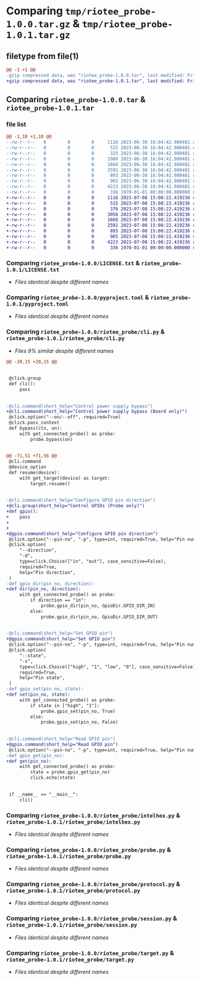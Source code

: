 # Comparing `tmp/riotee_probe-1.0.0.tar.gz` & `tmp/riotee_probe-1.0.1.tar.gz`

## filetype from file(1)

```diff
@@ -1 +1 @@
-gzip compressed data, was "riotee_probe-1.0.0.tar", last modified: Fri Jan  1 00:00:00 2016, max compression
+gzip compressed data, was "riotee_probe-1.0.1.tar", last modified: Fri Jan  1 00:00:00 2016, max compression
```

## Comparing `riotee_probe-1.0.0.tar` & `riotee_probe-1.0.1.tar`

### file list

```diff
@@ -1,10 +1,10 @@
--rw-r--r--   0        0        0     1116 2023-06-30 16:04:42.980481 riotee_probe-1.0.0/LICENSE.txt
--rw-r--r--   0        0        0      515 2023-06-30 16:04:42.980481 riotee_probe-1.0.0/pyproject.toml
--rw-r--r--   0        0        0      325 2023-06-30 16:04:42.980481 riotee_probe-1.0.0/riotee_probe/__init__.py
--rw-r--r--   0        0        0     2980 2023-06-30 16:04:42.980481 riotee_probe-1.0.0/riotee_probe/cli.py
--rw-r--r--   0        0        0     1668 2023-06-30 16:04:42.980481 riotee_probe-1.0.0/riotee_probe/intelhex.py
--rw-r--r--   0        0        0     2591 2023-06-30 16:04:42.980481 riotee_probe-1.0.0/riotee_probe/probe.py
--rw-r--r--   0        0        0      893 2023-06-30 16:04:42.980481 riotee_probe-1.0.0/riotee_probe/protocol.py
--rw-r--r--   0        0        0      965 2023-06-30 16:04:42.980481 riotee_probe-1.0.0/riotee_probe/session.py
--rw-r--r--   0        0        0     4223 2023-06-30 16:04:42.980481 riotee_probe-1.0.0/riotee_probe/target.py
--rw-r--r--   0        0        0      336 1970-01-01 00:00:00.000000 riotee_probe-1.0.0/PKG-INFO
+-rw-r--r--   0        0        0     1116 2023-07-08 15:08:22.419236 riotee_probe-1.0.1/LICENSE.txt
+-rw-r--r--   0        0        0      515 2023-07-08 15:08:22.419236 riotee_probe-1.0.1/pyproject.toml
+-rw-r--r--   0        0        0      376 2023-07-08 15:08:22.419236 riotee_probe-1.0.1/riotee_probe/__init__.py
+-rw-r--r--   0        0        0     3056 2023-07-08 15:08:22.419236 riotee_probe-1.0.1/riotee_probe/cli.py
+-rw-r--r--   0        0        0     1668 2023-07-08 15:08:22.419236 riotee_probe-1.0.1/riotee_probe/intelhex.py
+-rw-r--r--   0        0        0     2591 2023-07-08 15:08:22.419236 riotee_probe-1.0.1/riotee_probe/probe.py
+-rw-r--r--   0        0        0      893 2023-07-08 15:08:22.419236 riotee_probe-1.0.1/riotee_probe/protocol.py
+-rw-r--r--   0        0        0      965 2023-07-08 15:08:22.419236 riotee_probe-1.0.1/riotee_probe/session.py
+-rw-r--r--   0        0        0     4223 2023-07-08 15:08:22.419236 riotee_probe-1.0.1/riotee_probe/target.py
+-rw-r--r--   0        0        0      336 1970-01-01 00:00:00.000000 riotee_probe-1.0.1/PKG-INFO
```

### Comparing `riotee_probe-1.0.0/LICENSE.txt` & `riotee_probe-1.0.1/LICENSE.txt`

 * *Files identical despite different names*

### Comparing `riotee_probe-1.0.0/pyproject.toml` & `riotee_probe-1.0.1/pyproject.toml`

 * *Files identical despite different names*

### Comparing `riotee_probe-1.0.0/riotee_probe/cli.py` & `riotee_probe-1.0.1/riotee_probe/cli.py`

 * *Files 9% similar despite different names*

```diff
@@ -20,15 +20,15 @@
 
 
 @click.group
 def cli():
     pass
 
 
-@cli.command(short_help="Control power supply bypass")
+@cli.command(short_help="Control power supply bypass (Board only)")
 @click.option("--on/--off", required=True)
 @click.pass_context
 def bypass(ctx, on):
     with get_connected_probe() as probe:
         probe.bypass(on)
 
 
@@ -71,51 +71,56 @@
 @cli.command
 @device_option
 def resume(device):
     with get_target(device) as target:
         target.resume()
 
 
-@cli.command(short_help="Configure GPIO pin direction")
+@cli.group(short_help="Control GPIOs (Probe only)")
+def gpio():
+    pass
+
+
+@gpio.command(short_help="Configure GPIO pin direction")
 @click.option("--pin-no", "-p", type=int, required=True, help="Pin number")
 @click.option(
     "--direction",
     "-d",
     type=click.Choice(["in", "out"], case_sensitive=False),
     required=True,
     help="Pin direction",
 )
-def gpio_dir(pin_no, direction):
+def dir(pin_no, direction):
     with get_connected_probe() as probe:
         if direction == "in":
             probe.gpio_dir(pin_no, GpioDir.GPIO_DIR_IN)
         else:
             probe.gpio_dir(pin_no, GpioDir.GPIO_DIR_OUT)
 
 
-@cli.command(short_help="Set GPIO pin")
+@gpio.command(short_help="Set GPIO pin")
 @click.option("--pin-no", "-p", type=int, required=True, help="Pin number")
 @click.option(
     "--state",
     "-s",
     type=click.Choice(["high", "1", "low", "0"], case_sensitive=False),
     required=True,
     help="Pin state",
 )
-def gpio_set(pin_no, state):
+def set(pin_no, state):
     with get_connected_probe() as probe:
         if state in ["high", "1"]:
             probe.gpio_set(pin_no, True)
         else:
             probe.gpio_set(pin_no, False)
 
 
-@cli.command(short_help="Read GPIO pin")
+@gpio.command(short_help="Read GPIO pin")
 @click.option("--pin-no", "-p", type=int, required=True, help="Pin number")
-def gpio_get(pin_no):
+def get(pin_no):
     with get_connected_probe() as probe:
         state = probe.gpio_get(pin_no)
         click.echo(state)
 
 
 if __name__ == "__main__":
     cli()
```

### Comparing `riotee_probe-1.0.0/riotee_probe/intelhex.py` & `riotee_probe-1.0.1/riotee_probe/intelhex.py`

 * *Files identical despite different names*

### Comparing `riotee_probe-1.0.0/riotee_probe/probe.py` & `riotee_probe-1.0.1/riotee_probe/probe.py`

 * *Files identical despite different names*

### Comparing `riotee_probe-1.0.0/riotee_probe/protocol.py` & `riotee_probe-1.0.1/riotee_probe/protocol.py`

 * *Files identical despite different names*

### Comparing `riotee_probe-1.0.0/riotee_probe/session.py` & `riotee_probe-1.0.1/riotee_probe/session.py`

 * *Files identical despite different names*

### Comparing `riotee_probe-1.0.0/riotee_probe/target.py` & `riotee_probe-1.0.1/riotee_probe/target.py`

 * *Files identical despite different names*

